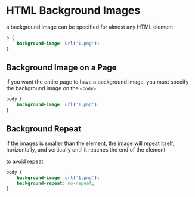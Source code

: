 # HTML Background Images

a background image can be specified for almost any HTML element

```css
p {
    background-image: url('1.png');
}
```


## Background Image on a Page

if you want the entire page to have a background image, you must specify the background image on the `<body>`

```css
body {
    background-image: url('1.png');
}
```

## Background Repeat

if the images is smaller than the element, the image will repeat itself, horizontally, and vertically
until it reaches the end of the element

to avoid repeat

```css
body {
    background-image: url('1.png');
    background-repeat: no-repeat;
}
```
